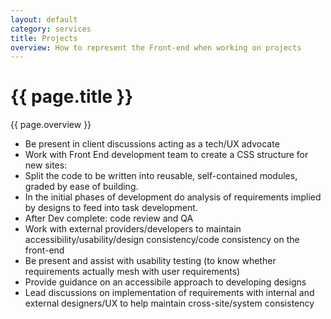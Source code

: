 ```yaml
---
layout: default
category: services
title: Projects
overview: How to represent the Front-end when working on projects
---
```


# {{ page.title }}

{{ page.overview }}

* Be present in client discussions acting as a tech/UX advocate
* Work with Front End development team to create a CSS structure for new sites:
* Split the code to be written into reusable, self-contained modules, graded by ease of building. 
* In the initial phases of development do analysis of requirements implied by designs to feed into task development.
* After Dev complete: code review and QA
* Work with external providers/developers to maintain accessibility/usability/design consistency/code consistency on the front-end
* Be present and assist with usability testing (to know whether requirements actually mesh with user requirements)
* Provide guidance on an accessibile approach to developing designs
* Lead discussions on implementation of requirements with internal and external designers/UX to help maintain cross-site/system consistency
